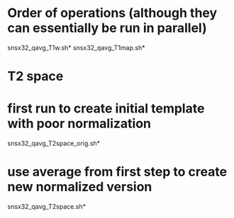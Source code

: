 # Order of operations (although they can essentially be run in parallel)
snsx32_qavg_T1w.sh*
snsx32_qavg_T1map.sh*

# T2 space
# first run to create initial template with poor normalization
snsx32_qavg_T2space_orig.sh*
# use average from first step to create new normalized version
snsx32_qavg_T2space.sh*
